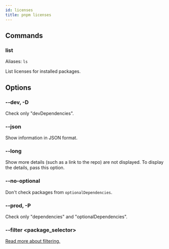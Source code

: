 ```yaml
---
id: licenses
title: pnpm licenses
---
```


## Commands

### list

Aliases: `ls`

List licenses for installed packages.

## Options

### --dev, -D

Check only "devDependencies".

### --json

Show information in JSON format.

### --long

Show more details (such as a link to the repo) are not displayed. To display the details, pass this option.

### --no-optional

Don't check packages from `optionalDependencies`.

### --prod, -P

Check only "dependencies" and "optionalDependencies".

### --filter &lt;package_selector\>

[Read more about filtering.](../filtering.md)
